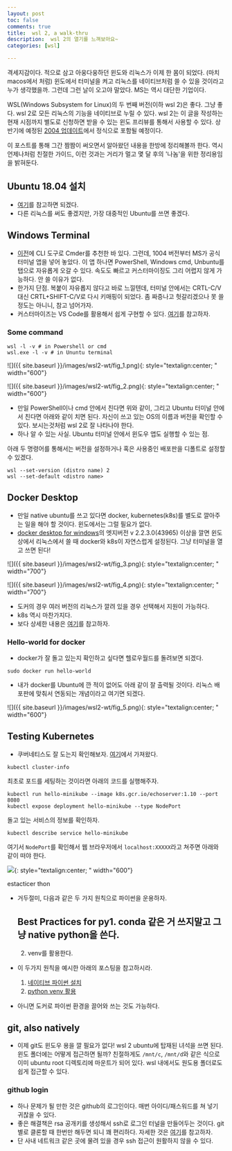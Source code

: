 ```yaml
---
layout: post
toc: false
comments: true
title:  wsl 2, a walk-thru
description:  wsl 2의 열기를 느껴보아요~ 
categories: [wsl]

---
```


격세지감이다. 적으로 삼고 아웅다웅하던 윈도와 리눅스가 이제 한 몸이 되었다. (마치 macos에서 처럼) 윈도에서 터미널을 켜고 리눅스를 네이티브처럼 쓸 수 있을 것이라고 누가 생각했을까. 그런데 그런 날이 오고야 말았다. MS는 역시 대단한 기업이다. 

WSL(Windows Subsystem for Linux)의 두 번째 버전(이하 wsl 2)은 좋다. 그냥 좋다. wsl 2로 모든 리눅스의 기능을 네이티브로 누릴 수 있다. wsl 2는 이 글을 작성하는 현재 시점까지 별도로 신청하면 받을 수 있는 윈도 프리뷰를 통해서 사용할 수 있다. 상반기에 예정된 [2004 업데이트](https://www.neowin.net/news/windows-10-version-2004-is-coming---heres-what-you-need-to-know-about-it/)에서 정식으로 포함될 예정이다.

이 포스트를 통해 그간 짬짬이 써오면서 알아왔던 내용을 한방에 정리해볼까 한다. 역시 언제나처럼 친절한 가이드, 이런 것과는 거리가 멀고 몇 달 후의 '나놈'을 위한 정리용임을 밝혀둔다. 

## Ubuntu 18.04 설치 

- [여기](https://docs.microsoft.com/ko-kr/windows/wsl/install-win10)를 참고하면 되겠다. 
- 다른 리눅스를 써도 좋겠지만, 가장 대중적인 Ubuntu를 쓰면 좋겠다. 

## Windows Terminal 

- [이전](https://anarinsk.github.io/lostineconomics-v2-1/coding-tool/python/wsl/2020/03/19/WSL_Cmder.html)에 CLI 도구로 Cmder를 추천한 바 있다. 그런데, 1004 버전부터 MS가 공식 터미널 앱을 넣어 놓았다. 이 앱 하나면 PowerShell, Windows cmd, Unbuntu를 탭으로 자유롭게 오갈 수 있다. 속도도 빠르고 커스터마이징도 그리 어렵지 않게 가능하다. 안 쓸 이유가 없다. 
- 한가지 단점. 복붙이 자유롭지 않다고 바로 느낄텐데, 터미널 안에서는 CRTL-C/V 대신 CRTL+SHIFT-C/V로 다시 키매핑이 되었다. 좀 짜증나고 헛갈리겠으나 못 쓸 정도는 아니니, 참고 넘어가자. 
-  커스터마이즈는 VS Code를 활용해서 쉽게 구현할 수 있다.  [여기](https://dev.to/expertsinside/how-to-customize-the-new-windows-terminal-with-visual-studio-code-56b1)를 참고하자. 

### Some command 

```shell
wsl -l -v # in Powershell or cmd 
wsl.exe -l -v # in Ununtu terminal 
```

![]({{ site.baseurl }}/images/wsl2-wt/fig_1.png){: style="textalign:center; " width="600"}

![]({{ site.baseurl }}/images/wsl2-wt/fig_2.png){: style="textalign:center; " width="600"}

- 만일 PowerShell이나 cmd 안에서 친다면 위와 같이, 그리고 Ubuntu 터미널 안에서 친다면 아래와 같이 치면 된다. 자신이 쓰고 있는 OS의 이름과 버전을 확인할 수 있다. 보시는것처럼 wsl 2로 잘 나타나야 한다.  
- 하나 알 수 있는 사실. Ubuntu 터미널 안에서 윈도우 앱도 실행할 수 있는 점. 

아래 두 명령어를 통해서는 버전을 설정하거나 혹은 사용중인 배포판을 디폴트로 설정할 수 있겠다. 

```shell
wsl --set-version (distro name) 2
wsl --set-default <distro name>
```

## Docker Desktop 

- 만일 native ubuntu를 쓰고 있다면 docker, kubernetes(k8s)를 별도로 깔아주는 일을 해야 할 것이다. 윈도에서는 그럴 필요가 없다. 
- [docker desktop for windows](https://docs.docker.com/docker-for-windows/edge-release-notes/)의 엣지버전  v 2.2.3.0(43965) 이상을 깔면 윈도 상에서 리눅스에서 쓸 때 docker와 k8s이 자연스럽게 설정된다. 그냥 터미널을 열고 쓰면 된다! 

![]({{ site.baseurl }}/images/wsl2-wt/fig_3.png){: style="textalign:center; " width="700"}

![]({{ site.baseurl }}/images/wsl2-wt/fig_4.png){: style="textalign:center; " width="700"}

- 도커의 경우 여러 버전의 리눅스가 깔려 있을 경우 선택해서 지원이 가능하다. 
- k8s 역시 마찬가지다. 
- 보다 상세한 내용은 [여기](https://docs.docker.com/docker-for-windows/wsl-tech-preview/)를 참고하자. 


###  Hello-world for docker 

- docker가 잘 돌고 있는지 확인하고 싶다면 헬로우월드를 돌려보면 되겠다. 

```shell
sudo docker run hello-world
```

- 내가 docker를 Ubuntu에 깐 적이 없어도 아래 같이 잘 출력될 것이다. 리눅스 배포판에 맞춰서 연동되는 개념이라고 여기면 되겠다. 

![]({{ site.baseurl }}/images/wsl2-wt/fig_5.png){: style="textalign:center; " width="600"}

## Testing Kubernetes 

- 쿠버네티스도 잘 도는지 확인해보자. [여기](https://blog.aliencube.org/ko/2018/06/04/running-kubernetes-on-wsl/)에서 가져왔다. 

```shell
kubectl cluster-info
```

최초로 포드를 세팅하는 것이라면 아래의 코드를 실행해주자. 

```shell
kubectl run hello-minikube --image k8s.gcr.io/echoserver:1.10 --port 8080
kubectl expose deployment hello-minikube --type NodePort
```

돌고 있는 서비스의 정보를 확인하자. 

```shell
kubectl describe service hello-minikube
```

여기서 `NodePort`를 확인해서 웹 브라우저에서 `localhost:XXXXX`라고 쳐주면 아래와 같이 떠야 한다. 

![](https://sa0blogs.blob.core.windows.net/aliencube/2018/06/running-kubernetes-on-wsl-09.png){: style="textalign:center; " width="600"}


estacticer thon 

- 거두절미, 다음과 같은 두 가지 원칙으로 파이썬을 운용하자.
	## Best Practices for py1. conda 같은 거 쓰지말고 그냥 native python을 쓴다. 
	2. venv를 활용한다. 

- 이 두가지 원칙을 예시한 아래의 포스팅을 참고하시라.  
	1. [네이티브 파이썬 설치](https://anarinsk.github.io/lostineconomics-v2-1/coding-tool/python/wsl/2020/03/19/WSL_Cmder.html)
	2. [python venv 활용](https://anarinsk.github.io/lostineconomics-v2-1/coding-tool/python/venv/2020/04/04/python-venv.html)

- 아니면 도커로 파이썬 환경을 끌어와 쓰는 것도 가능하다. 

## git, also natively 

- 이제 git도 윈도우 용을 깔 필요가 없다! wsl 2 ubuntu에 탑재된 녀석을 쓰면 된다. 윈도 폴더에는 어떻게 접근하면 될까? 친절하게도 `/mnt/c`, `/mnt/d`와 같은 식으로 이미 ubuntu root 디렉토리에 마운트가 되어 있다. wsl 내에서도 원도용 폴더로도 쉽게 접근할 수 있다. 

###  github login 

- 하나 문제가 될 만한 것은 github의 로그인이다. 매번 아이디/패스워드를 쳐 넣기 귀찮을 수 있다. 
- 좋은 해결책은 rsa 공개키를 생성해서 ssh로 로그인 터널을 만들어두는 것이다. git별로 클론할 때 한번만 해두면 되니 꽤 편리하다. 자세한 것은 [여기](https://proni.tistory.com/entry/%F0%9F%90%A7-Ubuntu-Git-username-password-%EC%97%86%EC%9D%B4-%EC%82%AC%EC%9A%A9%ED%95%98%EA%B8%B0)를 참고하자. 
- 단 사내 네트워크 같은 곳에 물려 있을 경우 ssh 접근이 원활하지 않을 수 있다. 




<!--stackedit_data:
eyJoaXN0b3J5IjpbLTUzMzI3MTgsNDgzODcxMzA2LDg2MDU3ND
E2OCwxMDE4MTMzNTg5LC00OTkzMTk0NSwtODcwNTg5MTUsNTYx
NjM2NTY3LC0xMjI4MDc0MTUsMTU3NjgwNDc4NywtMTAxNzE2OT
UyMiwtMTg3NDY0OTU0MCw1ODU1OTE5MzAsLTIwNTc4Mjk3ODIs
MTM1NjM1ODU4OCwtMTY2NzY3OTUwLDIwNzI3NDkwMTddfQ==
-->